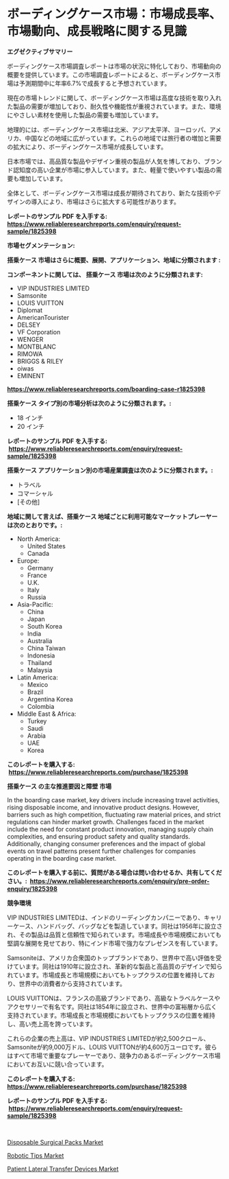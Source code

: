 <p><h1>ボーディングケース市場：市場成長率、市場動向、成長戦略に関する見識</h1></p><p><strong>エグゼクティブサマリー</strong></p>
<p><p>ボーディングケース市場調査レポートは市場の状況に特化しており、市場動向の概要を提供しています。この市場調査レポートによると、ボーディングケース市場は予測期間中に年率6.7%で成長すると予想されています。</p><p>現在の市場トレンドに関して、ボーディングケース市場は高度な技術を取り入れた製品の需要が増加しており、耐久性や機能性が重視されています。また、環境にやさしい素材を使用した製品の需要も増加しています。</p><p>地理的には、ボーディングケース市場は北米、アジア太平洋、ヨーロッパ、アメリカ、中国などの地域に広がっています。これらの地域では旅行者の増加と需要の拡大により、ボーディングケース市場が成長しています。</p><p>日本市場では、高品質な製品やデザイン重視の製品が人気を博しており、ブランド認知度の高い企業が市場に参入しています。また、軽量で使いやすい製品の需要も増加しています。</p><p>全体として、ボーディングケース市場は成長が期待されており、新たな技術やデザインの導入により、市場はさらに拡大する可能性があります。</p></p>
<p><strong>レポートのサンプル PDF を入手する: <a href="https://www.reliableresearchreports.com/enquiry/request-sample/1825398">https://www.reliableresearchreports.com/enquiry/request-sample/1825398</a></strong></p>
<p><strong>市場セグメンテーション:</strong></p>
<p><strong> 搭乗ケース 市場はさらに概要、展開、アプリケーション、地域に分類されます :</strong></p>
<p><strong>コンポーネントに関しては、 搭乗ケース 市場は次のように分類されます: &nbsp;</strong></p>
<p><ul><li>VIP INDUSTRIES LIMITED</li><li>Samsonite</li><li>LOUIS VUITTON</li><li>Diplomat</li><li>AmericanTourister</li><li>DELSEY</li><li>VF Corporation</li><li>WENGER</li><li>MONTBLANC</li><li>RIMOWA</li><li>BRIGGS & RILEY</li><li>oiwas</li><li>EMINENT</li></ul></p>
<p><strong><a href="https://www.reliableresearchreports.com/boarding-case-r1825398">https://www.reliableresearchreports.com/boarding-case-r1825398</a></strong></p>
<p><strong> 搭乗ケース タイプ別の市場分析は次のように分類されます。:</strong></p>
<p><ul><li>18 インチ</li><li>20 インチ</li></ul></p>
<p><strong>レポートのサンプル PDF を入手する: &nbsp;<a href="https://www.reliableresearchreports.com/enquiry/request-sample/1825398">https://www.reliableresearchreports.com/enquiry/request-sample/1825398</a></strong></p>
<p><strong> 搭乗ケース アプリケーション別の市場産業調査は次のように分類されます。:</strong></p>
<p><ul><li>トラベル</li><li>コマーシャル</li><li>[その他]</li></ul></p>
<p><strong>地域に関して言えば、搭乗ケース 地域ごとに利用可能なマーケットプレーヤーは次のとおりです。:</strong></p>
<p><ul>
    <li>
        North America:
        <ul>
            <li>United States</li>
            <li>Canada</li>
        </ul>
    </li>
    <li>
        Europe:
        <ul>
            <li>Germany</li>
            <li>France</li>
            <li>U.K.</li>
            <li>Italy</li>
            <li>Russia</li>
        </ul>
    </li>
    <li>
        Asia-Pacific:
        <ul>
            <li>China</li>
            <li>Japan</li>
            <li>South Korea</li>
            <li>India</li>
            <li>Australia</li>
            <li>China Taiwan</li>
            <li>Indonesia</li>
            <li>Thailand</li>
            <li>Malaysia</li>
        </ul>
    </li>
    <li>
        Latin America:
        <ul>
            <li>Mexico</li>
            <li>Brazil</li>
            <li>Argentina Korea</li>
            <li>Colombia</li>
        </ul>
    </li>
    <li>
        Middle East & Africa:
        <ul>
            <li>Turkey</li>
            <li>Saudi</li>
            <li>Arabia</li>
            <li>UAE</li>
            <li>Korea</li>
        </ul>
    </li>
    </ul></p>
<p><strong>このレポートを購入する: &nbsp;<a href="https://www.reliableresearchreports.com/purchase/1825398">https://www.reliableresearchreports.com/purchase/1825398</a></strong></p>
<p><strong>搭乗ケース の主な推進要因と障壁 市場</strong></p>
<p><p>In the boarding case market, key drivers include increasing travel activities, rising disposable income, and innovative product designs. However, barriers such as high competition, fluctuating raw material prices, and strict regulations can hinder market growth. Challenges faced in the market include the need for constant product innovation, managing supply chain complexities, and ensuring product safety and quality standards. Additionally, changing consumer preferences and the impact of global events on travel patterns present further challenges for companies operating in the boarding case market.</p></p>
<p><strong>このレポートを購入する前に、質問がある場合は問い合わせるか、共有してください。:&nbsp; <a href="https://www.reliableresearchreports.com/enquiry/pre-order-enquiry/1825398">https://www.reliableresearchreports.com/enquiry/pre-order-enquiry/1825398</a></strong></p>
<p><strong>競争環境</strong></p>
<p><p>VIP INDUSTRIES LIMITEDは、インドのリーディングカンパニーであり、キャリーケース、ハンドバッグ、バッグなどを製造しています。同社は1956年に設立され、その製品は品質と信頼性で知られています。市場成長や市場規模においても堅調な展開を見せており、特にインド市場で強力なプレゼンスを有しています。</p><p>Samsoniteは、アメリカ合衆国のトップブランドであり、世界中で高い評価を受けています。同社は1910年に設立され、革新的な製品と高品質のデザインで知られています。市場成長と市場規模においてもトップクラスの位置を維持しており、世界中の消費者から支持されています。</p><p>LOUIS VUITTONは、フランスの高級ブランドであり、高級なトラベルケースやアクセサリーで有名です。同社は1854年に設立され、世界中の富裕層から広く支持されています。市場成長と市場規模においてもトップクラスの位置を維持し、高い売上高を誇っています。</p><p>これらの企業の売上高は、VIP INDUSTRIES LIMITEDが約2,500クロール、Samsoniteが約9,000万ドル、LOUIS VUITTONが約4,600万ユーロです。彼らはすべて市場で重要なプレーヤーであり、競争力のあるボーディングケース市場においてお互いに競い合っています。</p></p>
<p><strong>このレポートを購入する: &nbsp; <a href="https://www.reliableresearchreports.com/purchase/1825398">https://www.reliableresearchreports.com/purchase/1825398</a></strong></p>
<p><strong>レポートのサンプル PDF を入手する: &nbsp;<a href="https://www.reliableresearchreports.com/enquiry/request-sample/1825398">https://www.reliableresearchreports.com/enquiry/request-sample/1825398</a></strong><strong></strong></p>
<p>&nbsp;</p>
<p><p><a href="https://carnation-joke-41f.notion.site/Disposable-Surgical-Packs-Market-Competitive-Analysis-Market-Trends-and-Forecast-to-2031-c8373aa387d44361aa954896188edb82">Disposable Surgical Packs Market</a></p><p><a href="https://extreme-scabiosa-c81.notion.site/Robotic-Tips-Market-Insight-Market-Trends-Growth-Forecasted-from-2024-TO-2031-429c4723e8ed4626b6648b2d66ba6088">Robotic Tips Market</a></p><p><a href="https://adventurous-uranium-ef9.notion.site/Patient-Lateral-Transfer-Devices-Market-Research-Report-Its-History-and-Forecast-2024-to-2031-f6da6f577ade44e6bcbd44181eff085e">Patient Lateral Transfer Devices Market</a></p></p>